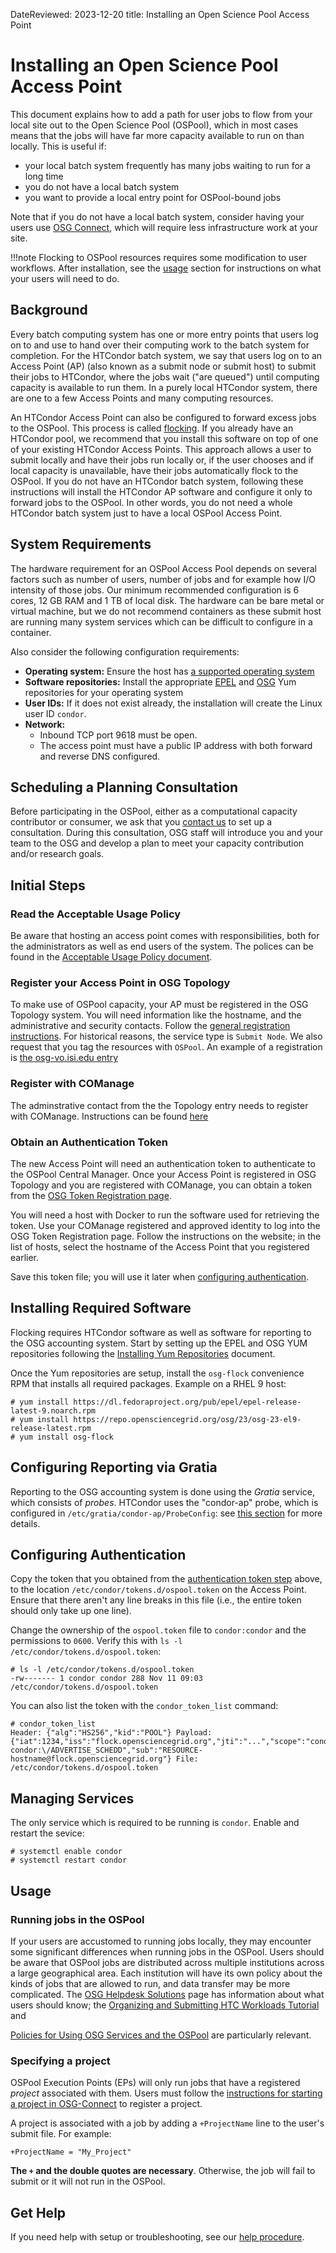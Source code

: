 DateReviewed: 2023-12-20
title: Installing an Open Science Pool Access Point

Installing an Open Science Pool Access Point
============================================

This document explains how to add a path for user jobs to flow from your local site out to the Open Science Pool (OSPool),
which in most cases means that the jobs will have far more capacity available to run on than locally.
This is useful if:

- your local batch system frequently has many jobs waiting to run for a long time
- you do not have a local batch system
- you want to provide a local entry point for OSPool-bound jobs

Note that if you do not have a local batch system, consider having your users use
[OSG Connect](https://portal.osg-htc.org/documentation), which will require less
infrastructure work at your site.

!!!note
    Flocking to OSPool resources requires some modification to user workflows.
    After installation, see the [usage](#usage) section for instructions on what your users will need to do.


Background
----------
Every batch computing system has one or more entry points that users log on to and use to hand over their computing work
to the batch system for completion.
For the HTCondor batch system, we say that users log on to an Access Point (AP)
(also known as a submit node or submit host)
to submit their jobs to HTCondor, where the jobs wait ("are queued") until computing capacity is available to run them.
In a purely local HTCondor system, there are one to a few Access Points and many computing resources.

An HTCondor Access Point can also be configured to forward excess jobs to the OSPool.
This process is called [flocking](https://htcondor.readthedocs.io/en/latest/grid-computing/connecting-pools-with-flocking.html).
If you already have an HTCondor pool, we recommend that you install this software
on top of one of your existing HTCondor Access Points.
This approach allows a user to submit locally and have their jobs run locally or,
if the user chooses and if local capacity is unavailable, have their jobs automatically flock to the OSPool.
If you do not have an HTCondor batch system, following these instructions will install the HTCondor AP software
and configure it only to forward jobs to the OSPool.
In other words, you do not need a whole HTCondor batch system just to have a local OSPool Access Point.


System Requirements
-------------------
The hardware requirement for an OSPool Access Pool depends on several factors such as number of users,
number of jobs and for example how I/O intensity of those jobs.
Our minimum recommended configuration is 6 cores, 12 GB RAM and 1 TB of local disk.
The hardware can be bare metal or virtual machine, but we do not recommend containers as these submit host are running
many system services which can be difficult to configure in a container.

Also consider the following configuration requirements:

* __Operating system:__ Ensure the host has [a supported operating system](../release/supported_platforms.md)
* __Software repositories:__ Install the appropriate [EPEL](../common/yum.md#install-the-epel-repositories) and
  [OSG](../common/yum.md#install-the-osg-repositories) Yum repositories for your operating system
* __User IDs:__ If it does not exist already, the installation will create the Linux user ID `condor`.
* __Network:__ 
    * Inbound TCP port 9618 must be open.
    * The access point must have a public IP address with both forward and reverse DNS configured.


Scheduling a Planning Consultation
----------------------------------

Before participating in the OSPool, either as a computational capacity contributor or consumer,
we ask that you [contact us](mailto:help@osg-htc.org) to set up a consultation.
During this consultation, OSG staff will introduce you and your team to the OSG and develop a plan to meet your capacity
contribution and/or research goals.


Initial Steps
-------------

### Read the Acceptable Usage Policy
Be aware that hosting an access point comes with responsibilities, both for the administrators as
well as end users of the system. The polices can be found in the [Acceptable Usage Policy document](ap-ospool-aup.md).

### Register your Access Point in OSG Topology
To make use of OSPool capacity, your AP must be registered in the OSG Topology system.
You will need information like the hostname, and the administrative and security contacts.
Follow the [general registration instructions](../common/registration.md#new-resources).
For historical reasons, the service type is `Submit Node`. We also request that you tag
the resources with `OSPool`. An example of a registration is
[the osg-vo.isi.edu entry](https://github.com/opensciencegrid/topology/blob/7a71dd4731bb5259f5d9d4004b2df1ddb2bd22ce/topology/University%20of%20Southern%20California/Information%20Sciences%20Institute/ISI.yaml#L32-L57)

### Register with COManage 
The adminstrative contact from the the Topology entry needs to register with COManage. 
Instructions can be found [here](https://osg-htc.org/technology/policy/comanage-instructions-user/)

### Obtain an Authentication Token
The new Access Point will need an authentication token to authenticate to the OSPool Central Manager.
Once your Access Point is registered in OSG Topology and you are registered with COManage,
you can obtain a token from the [OSG Token Registration page](https://os-registry.opensciencegrid.org/).

You will need a host with Docker to run the software used for retrieving the token.
Use your COManage registered and approved identity to log into the
OSG Token Registration page.
Follow the instructions on the website; in the list of hosts,
select the hostname of the Access Point that you registered earlier.

Save this token file; you will use it later when [configuring authentication](#configuring-authentication).

Installing Required Software
----------------------------
Flocking requires HTCondor software as well as software for reporting to the OSG accounting system.
Start by setting up the EPEL and OSG YUM repositories following the
[Installing Yum Repositories](../common/yum.md) document.

Once the Yum repositories are setup, install the `osg-flock` convenience RPM that installs all
required packages. Example on a RHEL 9 host:

```console
# yum install https://dl.fedoraproject.org/pub/epel/epel-release-latest-9.noarch.rpm
# yum install https://repo.opensciencegrid.org/osg/23/osg-23-el9-release-latest.rpm
# yum install osg-flock
```

Configuring Reporting via Gratia
--------------------------------

Reporting to the OSG accounting system is done using the _Gratia_ service, which consists of _probes_.
HTCondor uses the "condor-ap" probe, which is configured in `/etc/gratia/condor-ap/ProbeConfig`:
see [this section](../other/troubleshooting-gratia.md#access-points_1) for more details.


Configuring Authentication
--------------------------
Copy the token that you obtained from the [authentication token step](#obtain-an-authentication-token) above,
to the location `/etc/condor/tokens.d/ospool.token` on the Access Point.
Ensure that there aren't any line breaks in this file (i.e., the entire token should only take up one line).

Change the ownership of the `ospool.token` file to `condor:condor` and the permissions to `0600`.
Verify this with `ls -l /etc/condor/tokens.d/ospool.token`:

```console
# ls -l /etc/condor/tokens.d/ospool.token
-rw------- 1 condor condor 288 Nov 11 09:03 /etc/condor/tokens.d/ospool.token
```

You can also list the token with the `condor_token_list` command:

```console
# condor_token_list 
Header: {"alg":"HS256","kid":"POOL"} Payload: {"iat":1234,"iss":"flock.opensciencegrid.org","jti":"...","scope":"condor:\/READ condor:\/ADVERTISE_SCHEDD","sub":"RESOURCE-hostname@flock.opensciencegrid.org"} File: /etc/condor/tokens.d/ospool.token
```

Managing Services
-----------------
The only service which is required to be running is `condor`. Enable and restart the sevice:

```console
# systemctl enable condor
# systemctl restart condor
```

Usage
-----
### Running jobs in the OSPool
If your users are accustomed to running jobs locally, they may encounter some significant differences when running jobs in the OSPool.
Users should be aware that OSPool jobs are distributed across multiple institutions across a large geographical area.
Each institution will have its own policy about the kinds of jobs that are allowed to run,
and data transfer may be more complicated.
The [OSG Helpdesk Solutions](https://portal.osg-htc.org/documentation) page has information about
what users should know;
the [Organizing and Submitting HTC Workloads Tutorial](https://portal.osg-htc.org/documentation/htc_workloads/submitting_workloads/tutorial-organizing/) and
<!---
[Data Management Guide](https://portal.osg-htc.org/documentation/htc_workloads/managing_data/osgconnect-storage/)
--->
[Policies for Using OSG Services and the OSPool](https://portal.osg-htc.org/documentation/overview/references/policy/)
are particularly relevant.

### Specifying a project
OSPool Execution Points (EPs) will only run jobs that have a registered *project* associated with them.
Users must follow the
[instructions for starting a project in OSG-Connect](https://portal.osg-htc.org/documentation/overview/account_setup/starting-project/)
to register a project.

A project is associated with a job by adding a `+ProjectName` line to the user's submit file.
For example:

```file
+ProjectName = "My_Project"
```

__The `+` and the double quotes are necessary__.
Otherwise, the job will fail to submit or it will not run in the OSPool.


Get Help
--------
If you need help with setup or troubleshooting, see our [help procedure](../common/help.md).
